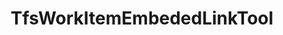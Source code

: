 ---
optionsClassName: TfsWorkItemEmbededLinkToolOptions
optionsClassFullName: MigrationTools.Tools.TfsWorkItemEmbededLinkToolOptions
configurationSamples:
- name: defaults
  order: 2
  description: 
  code: >-
    {
      "MigrationTools": {
        "Version": "16.0",
        "CommonTools": {
          "TfsWorkItemEmbededLinkTool": {
            "Enabled": "True"
          }
        }
      }
    }
  sampleFor: MigrationTools.Tools.TfsWorkItemEmbededLinkToolOptions
- name: sample
  order: 1
  description: 
  code: >-
    {
      "MigrationTools": {
        "Version": "16.0",
        "CommonTools": {
          "TfsWorkItemEmbededLinkTool": {
            "Enabled": "True"
          }
        }
      }
    }
  sampleFor: MigrationTools.Tools.TfsWorkItemEmbededLinkToolOptions
- name: classic
  order: 3
  description: 
  code: >-
    {
      "$type": "TfsWorkItemEmbededLinkToolOptions",
      "Enabled": true
    }
  sampleFor: MigrationTools.Tools.TfsWorkItemEmbededLinkToolOptions
description: Tool for processing embedded links within work item fields, such as links in HTML fields and converting work item references between source and target systems.
className: TfsWorkItemEmbededLinkTool
typeName: Tools
architecture: 
options:
- parameterName: Enabled
  type: Boolean
  description: If set to `true` then the tool will run. Set to `false` and the processor will not run.
  defaultValue: missing XML code comments
status: missing XML code comments
processingTarget: missing XML code comments
classFile: src/MigrationTools.Clients.TfsObjectModel/Tools/TfsWorkItemEmbededLinkTool.cs
optionsClassFile: src/MigrationTools.Clients.TfsObjectModel/Tools/TfsWorkItemEmbededLinkToolOptions.cs

redirectFrom:
- /Reference/Tools/TfsWorkItemEmbededLinkToolOptions/
layout: reference
toc: true
permalink: /Reference/Tools/TfsWorkItemEmbededLinkTool/
title: TfsWorkItemEmbededLinkTool
categories:
- Tools
- 
topics:
- topic: notes
  path: docs/Reference/Tools/TfsWorkItemEmbededLinkTool-notes.md
  exists: false
  markdown: ''
- topic: introduction
  path: docs/Reference/Tools/TfsWorkItemEmbededLinkTool-introduction.md
  exists: false
  markdown: ''

---